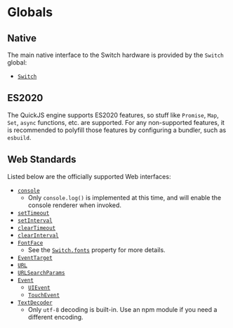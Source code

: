 # Globals

## Native

The main native interface to the Switch hardware is provided by the `Switch` global:

-   [`Switch`](./switch.md)

## ES2020

The QuickJS engine supports ES2020 features, so stuff like `Promise`, `Map`, `Set`, `async` functions, etc. are supported.
For any non-supported features, it is recommended to polyfill those features by configuring a bundler, such as `esbuild`.

## Web Standards

Listed below are the officially supported Web interfaces:

-   [`console`](https://developer.mozilla.org/en-US/docs/Web/API/console)
    -   Only `console.log()` is implemented at this time, and will enable the console renderer when invoked.
-   [`setTimeout`](https://developer.mozilla.org/en-US/docs/Web/API/setTimeout)
-   [`setInterval`](https://developer.mozilla.org/en-US/docs/Web/API/setInterval)
-   [`clearTimeout`](https://developer.mozilla.org/en-US/docs/Web/API/clearTimeout)
-   [`clearInterval`](https://developer.mozilla.org/en-US/docs/Web/API/clearInterval)
-   [`FontFace`](https://developer.mozilla.org/en-US/docs/Web/API/FontFace)
    -   See the [`Switch.fonts`](./switch.md) property for more details.
-   [`EventTarget`](https://developer.mozilla.org/en-US/docs/Web/API/EventTarget)
-   [`URL`](https://developer.mozilla.org/en-US/docs/Web/API/URL)
-   [`URLSearchParams`](https://developer.mozilla.org/en-US/docs/Web/API/URLSearchParams)
-   [`Event`](https://developer.mozilla.org/en-US/docs/Web/API/Event)
    -   [`UIEvent`](https://developer.mozilla.org/en-US/docs/Web/API/UIEvent)
    -   [`TouchEvent`](https://developer.mozilla.org/en-US/docs/Web/API/TouchEvent)
-   [`TextDecoder`](https://developer.mozilla.org/en-US/docs/Web/API/TouchEvent)
    -   Only `utf-8` decoding is built-in. Use an npm module if you need a different encoding.
